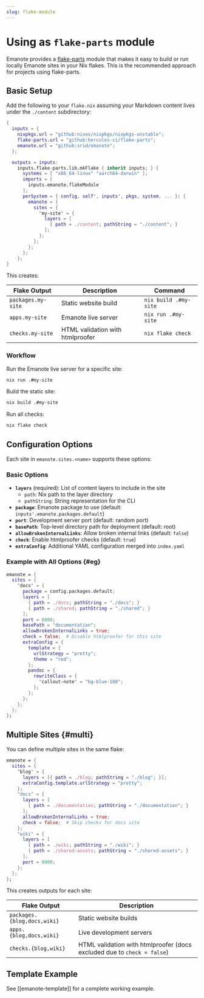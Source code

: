```yaml
---
slug: flake-module
---
```


# Using as `flake-parts` module

Emanote provides a [flake-parts](https://flake.parts/) module that makes it easy to build or run locally Emanote sites in your Nix flakes. This is the recommended approach for projects using flake-parts.

## Basic Setup

Add the following to your `flake.nix` assuming your Markdown content lives under the `./content` subdirectory:

```nix
{
  inputs = {
    nixpkgs.url = "github:nixos/nixpkgs/nixpkgs-unstable";
    flake-parts.url = "github:hercules-ci/flake-parts";
    emanote.url = "github:srid/emanote";
  };

  outputs = inputs:
    inputs.flake-parts.lib.mkFlake { inherit inputs; } {
      systems = [ "x86_64-linux" "aarch64-darwin" ];
      imports = [
        inputs.emanote.flakeModule
      ];
      perSystem = { config, self', inputs', pkgs, system, ... }: {
        emanote = {
          sites = {
            "my-site" = {
              layers = [
                { path = ./content; pathString = "./content"; }
              ];
            };
          };
        };
      };
    };
}
```

This creates:

| Flake Output | Description | Command |
|--------|-------------|---------|
| `packages.my-site` | Static website build | `nix build .#my-site` |
| `apps.my-site` | Emanote live server | `nix run .#my-site` |
| `checks.my-site` | HTML validation with htmlproofer | `nix flake check` |

### Workflow

Run the Emanote live server for a specific site:
```bash
nix run .#my-site
```

Build the static site:
```bash
nix build .#my-site
```

Run all checks:
```bash
nix flake check
```

## Configuration Options

Each site in `emanote.sites.<name>` supports these options:

### Basic Options

- **`layers`** (required): List of content layers to include in the site
  - `path`: Nix path to the layer directory
  - `pathString`: String representation for the CLI
- **`package`**: Emanote package to use (default: `inputs'.emanote.packages.default`)
- **`port`**: Development server port (default: random port)
- **`basePath`**: Top-level directory path for deployment (default: root)
- **`allowBrokenInternalLinks`**: Allow broken internal links (default: `false`)
- **`check`**: Enable htmlproofer checks (default: `true`)
- **`extraConfig`**: Additional YAML configuration merged into `index.yaml`

### Example with All Options {#eg}

```nix
emanote = {
  sites = {
    "docs" = {
      package = config.packages.default;
      layers = [
        { path = ./docs; pathString = "./docs"; }
        { path = ./shared; pathString = "./shared"; }
      ];
      port = 8080;
      basePath = "documentation";
      allowBrokenInternalLinks = true;
      check = false;  # Disable htmlproofer for this site
      extraConfig = {
        template = {
          urlStrategy = "pretty";
          theme = "red";
        };
        pandoc = {
          rewriteClass = {
            "callout-note" = "bg-blue-100";
          };
        };
      };
    };
  };
};
```

## Multiple Sites {#multi}

You can define multiple sites in the same flake:

```nix
emanote = {
  sites = {
    "blog" = {
      layers = [{ path = ./blog; pathString = "./blog"; }];
      extraConfig.template.urlStrategy = "pretty";
    };
    "docs" = {
      layers = [
        { path = ./documentation; pathString = "./documentation"; }
      ];
      allowBrokenInternalLinks = true;
      check = false;  # Skip checks for docs site
    };
    "wiki" = {
      layers = [
        { path = ./wiki; pathString = "./wiki"; }
        { path = ./shared-assets; pathString = "./shared-assets"; }
      ];
      port = 9000;
    };
  };
};
```

This creates outputs for each site:

| Flake Output | Description |
|--------|-------------|
| `packages.{blog,docs,wiki}` | Static website builds |
| `apps.{blog,docs,wiki}` | Live development servers |
| `checks.{blog,wiki}` | HTML validation with htmlproofer (docs excluded due to `check = false`) |



## Template Example

See [[emanote-template]] for a complete working example.